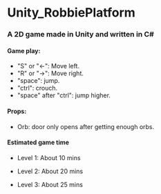 # Unity_RobbiePlatform
### A 2D game made in Unity and written in C#  

#### Game play:   
* "S" or "←": Move left.  
* "R" or "→": Move right.   
* "space": jump.  
* "ctrl": crouch.   
* "space" after "ctrl": jump higher.  

   
   
#### Props:  
* Orb: door only opens after getting enough orbs.   

#### Estimated game time
* Level 1: About 10 mins

* Level 2: About 20 mins

* Level 3: About 25 mins
